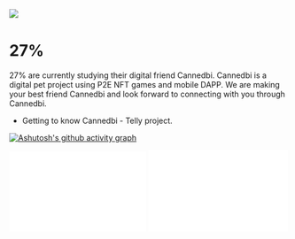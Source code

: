 <img src="https://static.wixstatic.com/media/8e42fe_1a8799307d5d44daa193f155e4827bee~mv2.png/v1/fill/w_208,h_88,al_c,q_85,usm_0.66_1.00_0.01,enc_auto/KakaoTalk_20220823_005358055.png" width="50%" />

27%
===
27% are currently studying their digital friend Cannedbi. Cannedbi is a digital pet project using P2E NFT games and mobile DAPP. We are making your best friend Cannedbi and look forward to connecting with you through Cannedbi.

- Getting to know Cannedbi - Telly project.
   
      
         
[![Ashutosh's github activity graph](https://activity-graph.herokuapp.com/graph?username=27per&theme=nord)](https://github.com/ashutosh00710/github-readme-activity-graph)


<img src="https://raw.githubusercontent.com/27per/github-stats-transparent/output/generated/languages.svg" width="49%" /> <img src="https://raw.githubusercontent.com/27per/github-stats-transparent/output/generated/overview.svg" width="50%" />


<!--
**27per/27per** is a ✨ _special_ ✨ repository because its `README.md` (this file) appears on your GitHub profile.

Here are some ideas to get you started:

- 🔭 I’m currently working on ...
- 🌱 I’m currently learning ...
- 👯 I’m looking to collaborate on ...
- 🤔 I’m looking for help with ...
- 💬 Ask me about ...
- 📫 How to reach me: ...
- 😄 Pronouns: ...
- ⚡ Fun fact: ...
-->
